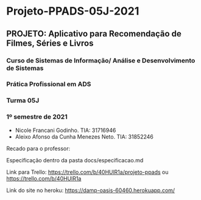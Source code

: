 # Projeto-PPADS-05J-2021

<h2> PROJETO: Aplicativo para Recomendação de Filmes, Séries e Livros </h2>
<h3> Curso de Sistemas de Informação/ Análise e Desenvolvimento de Sistemas </h3> 
<h3> Prática Profissional em ADS </h3>
<h3> Turma 05J </h3>
<h3>1º semestre de 2021</h3>

* Nicole Francani Godinho. TIA: 31716946
* Aleixo Afonso da Cunha Menezes Neto. TIA: 31852246



Recado para o professor:

Especificação dentro da pasta docs/especificacao.md

Link para Trello: https://trello.com/b/40HUlR1a/projeto-ppads ou https://trello.com/b/40HUlR1a

Link do site no heroku: https://damp-oasis-60460.herokuapp.com/
